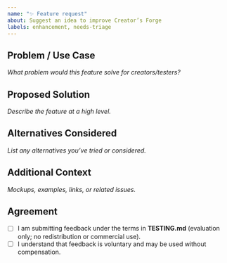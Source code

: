 ```yaml
---
name: "✨ Feature request"
about: Suggest an idea to improve Creator’s Forge
labels: enhancement, needs-triage
---
```


## Problem / Use Case
_What problem would this feature solve for creators/testers?_

## Proposed Solution
_Describe the feature at a high level._

## Alternatives Considered
_List any alternatives you’ve tried or considered._

## Additional Context
_Mockups, examples, links, or related issues._

## Agreement
- [ ] I am submitting feedback under the terms in **TESTING.md** (evaluation only; no redistribution or commercial use).
- [ ] I understand that feedback is voluntary and may be used without compensation.
